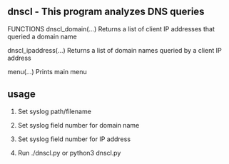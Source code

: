 dnscl - This program analyzes DNS queries
----

FUNCTIONS
dnscl_domain(...)
    Returns a list of client IP addresses that queried a domain name
    
dnscl_ipaddress(...)
    Returns a list of domain names queried by a client IP address
    
menu(...)
    Prints main menu

usage
----

1. Set syslog path/filename

2. Set syslog field number for domain name

3. Set syslog field number for IP address

4. Run ./dnscl.py or python3 dnscl.py

